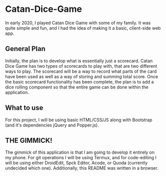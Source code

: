 # Catan-Dice-Game

In early 2020, I played Catan Dice Game with some of my family. It was quite simple and fun, and I had the idea of making it a basic, client-side web app.

## General Plan
Initially, the plan is to develop what is essentially just a scorecard. Catan Dice Game has two types of scorecards to play with, that are two different ways to play. The scorecard will be a way to record what parts of the card have been used as well as a way of storing and summing total score.
Once the basic scorecard functionality has been complete, the plan is to add a dice rolling component so that the entire game can be done within the application.

## What to use
For this project, I will be using basic HTML/CSS/JS along with Bootstrap (and it's dependencies jQuery and Popper.js).

## THE GIMMICK!
The gimmick of this application is that I am going to develop it entirely on my phone. For git operations I will be using Termux, and for code-editing I will be using either DroidEdit, Spck Editor, Acode, or Quoda (currently undecided which one). Additionally, this README was written in a browser. 
